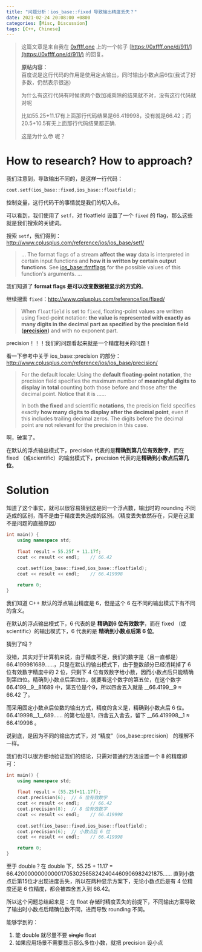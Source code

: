 ```yaml
---
title: "问题分析：ios_base::fixed 导致输出精度丢失？"
date: 2021-02-24 20:08:00 +0800
categories: [Misc, Discussion]
tags: [C++, Chinese]
---
```


> 这篇文章是来自我在 [0xffff.one](https://0xffff.one/) 上的一个帖子 [https://0xffff.one/d/911/](https://0xffff.one/d/911/) 的回复。
>
> __原帖内容：__  
> 百度说是这行代码的作用是使用定点输出，同时输出小数点后6位(我试了好多数，仍然表示很迷)
>
> 为什么有这行代码有时候求两个数加减乘除的结果就不对，没有这行代码就对呢
> 
> 比如55.25+11.17有上面那行代码结果是66.419998，没有就是66.42；而20.5+10.5有无上面那行代码结果都正确.
> 
> 这是为什么😳 呢？

# How to research? How to approach?
我们注意到，导致输出不同的，是这样一行代码：
```c++
cout.setf(ios_base::fixed,ios_base::floatfield);
```
控制变量，这行代码干的事情就是我们的切入点。

可以看到，我们使用了 `setf`，对 floatfield 设置了一个 `fixed` 的 flag，那么这些就是我们搜索的关键词。

搜索 `setf`，我们得到：http://www.cplusplus.com/reference/ios/ios_base/setf/
> ...
The format flags of a stream __affect the way__ data is interpreted in certain input functions and __how it is written by certain output functions__. See [ios_base::fmtflags](http://www.cplusplus.com/reference/ios/ios_base/fmtflags/) for the possible values of this function's arguments.
>...

我们知道了 **format flags 是可以改变数据被显示的方式的**。

继续搜索 `fixed`：http://www.cplusplus.com/reference/ios/fixed/
> When `floatfield` is set to `fixed`, floating-point values are written using fixed-point notation: __the value is represented with exactly as many digits in the decimal part as specified by the precision field ([precision](http://www.cplusplus.com/reference/ios/ios_base/precision/))__ and with no exponent part.

precision！！！我们的问题看起来就是一个精度相关的问题！

看一下参考中关于 ios_base::precision 的部分：http://www.cplusplus.com/reference/ios/ios_base/precision/

> For the default locale:
Using the **default floating-point notation**, the precision field specifies the maximum number of **meaningful digits to display in total** counting both those before and those after the decimal point. Notice that it is ......
> 
> In both **the fixed** and scientific **notations**, the precision field specifies exactly **how many digits to display after the decimal point**, even if this includes trailing decimal zeros. The digits before the decimal point are not relevant for the precision in this case.

啊，破案了。

在默认的浮点输出模式下，precision 代表的是**精确到第几位有效数字**，而在 fixed （或scientific）的输出模式下，precision 代表的是**精确到小数点后第几位**。

# Solution

知道了这个事实，就可以很容易猜到这是同一个浮点数，输出时的 rounding 不同造成的区别，而不是由于精度丢失造成的区别。（精度丢失依然存在，只是在这里不是问题的直接原因）
```cpp
int main() {
    using namespace std;
    
    float result = 55.25f + 11.17f;
    cout << result << endl;    // 66.42
    
    cout.setf(ios_base::fixed,ios_base::floatfield);
    cout << result << endl;    // 66.419998

    return 0;
}
```
我们知道 C++ 默认的浮点输出精度是 6，但是这个 6 在不同的输出模式下有不同的含义。

在默认的浮点输出模式下，6 代表的是 **精确到6 位有效数字**，而在 fixed （或scientific）的输出模式下，6 代表的是 **精确到小数点后第 6 位**。

猜到了吗？

没错，其实对于计算机来说，由于精度不足，我们的数字是（且一直都是） 66.4199981689......，只是在默认的输出模式下，由于整数部分已经消耗掉了 6 位有效数字精度中的 2 位，只剩下 4 位有效数字给小数，因而小数点后只能精确到第四位。精确到小数点后第四位，就要看这个数字的第五位，在这个数字 66.4199__9__81689 中，第五位是个9，所以四舍五入就是 __66.4199__9 ≈ 66.42 了。

而采用固定小数点后位数的输出方式，精度的含义是，精确到小数点后 6 位。66.419998__1__689...... 的第七位是1，四舍五入舍去，留下 __66.419998__1  ≈ 66.419998 。

说到底，是因为不同的输出方式下，对 “精度”（ios_base::precision） 的理解不一样。

我们也可以很方便地验证我们的结论，只需对普通的方法设置一个 8 的精度即可：
```cpp
int main() {
    using namespace std;
    
    float result = (55.25f+11.17f);
    cout.precision(6);  // 6 位有效数字
    cout << result << endl;    // 66.42
    cout.precision(8);  // 8 位有效数字
    cout << result << endl;    // 66.419998
    
    cout.setf(ios_base::fixed,ios_base::floatfield);
    cout.precision(6);  // 小数点后 6 位
    cout << result << endl;    // 66.419998

    return 0;
}
```
至于 double？在 double 下，55.25 + 11.17 = 66.4200000000000017053025658242404460906982421875......
直到小数点后第15位才出现进度丢失，所以在两种显示方案下，无论小数点后是有 4 位精度还是 6 位精度，都会被四舍五入到 66.42。

所以这个问题总结起来是：在 float 存储时精度丢失的前提下，不同输出方案导致了输出时小数点后精确位数不同，进而导致 rounding 不同。

能够学到的：
1. 能 double 就尽量不要 <del>single</del> float
2. 如果应用场景不需要显示那么多位小数，就把 precision 设小点
